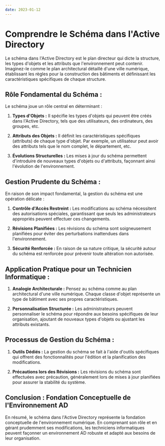 ```yaml
---
date: 2023-01-12
---
```

# Comprendre le Schéma dans l'Active Directory

Le schéma dans l'Active Directory est le plan directeur qui dicte la structure, les types d'objets et les attributs que l'environnement peut contenir. Imaginez-le comme le plan architectural détaillé d'une ville numérique, établissant les règles pour la construction des bâtiments et définissant les caractéristiques spécifiques de chaque structure.

## **Rôle Fondamental du Schéma :**

Le schéma joue un rôle central en déterminant :

1. **Types d'Objets :** Il spécifie les types d'objets qui peuvent être créés dans l'Active Directory, tels que des utilisateurs, des ordinateurs, des groupes, etc.
    
2. **Attributs des Objets :** Il définit les caractéristiques spécifiques (attributs) de chaque type d'objet. Par exemple, un utilisateur peut avoir des attributs tels que le nom complet, le département, etc.
    
3. **Évolutions Structurelles :** Les mises à jour du schéma permettent d'introduire de nouveaux types d'objets ou d'attributs, façonnant ainsi l'évolution de l'environnement.
    

## **Gestion Prudente du Schéma :**

En raison de son impact fondamental, la gestion du schéma est une opération délicate :

1. **Contrôle d'Accès Restreint :** Les modifications au schéma nécessitent des autorisations spéciales, garantissant que seuls les administrateurs appropriés peuvent effectuer ces changements.
    
2. **Révisions Planifiées :** Les révisions du schéma sont soigneusement planifiées pour éviter des perturbations inattendues dans l'environnement.
    
3. **Sécurité Renforcée :** En raison de sa nature critique, la sécurité autour du schéma est renforcée pour prévenir toute altération non autorisée.
    

## **Application Pratique pour un Technicien Informatique :**

1. **Analogie Architecturale :** Pensez au schéma comme au plan architectural d'une ville numérique. Chaque classe d'objet représente un type de bâtiment avec ses propres caractéristiques.
    
2. **Personnalisation Structurée :** Les administrateurs peuvent personnaliser le schéma pour répondre aux besoins spécifiques de leur organisation, ajoutant de nouveaux types d'objets ou ajustant les attributs existants.
    

## **Processus de Gestion du Schéma :**

1. **Outils Dédiés :** La gestion du schéma se fait à l'aide d'outils spécifiques qui offrent des fonctionnalités pour l'édition et la planification des modifications.
    
2. **Précautions lors des Révisions :** Les révisions du schéma sont effectuées avec précaution, généralement lors de mises à jour planifiées pour assurer la stabilité du système.
    

## **Conclusion : Fondation Conceptuelle de l'Environnement AD**

En résumé, le schéma dans l'Active Directory représente la fondation conceptuelle de l'environnement numérique. En comprenant son rôle et en gérant prudemment ses modifications, les techniciens informatiques peuvent façonner un environnement AD robuste et adapté aux besoins de leur organisation.